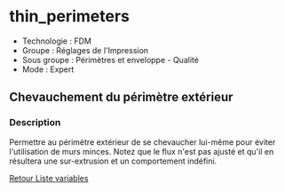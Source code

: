 # thin_perimeters

* Technologie : FDM
* Groupe : Réglages de l'Impression
* Sous groupe : Périmètres et enveloppe - Qualité
* Mode : Expert

## Chevauchement du périmètre extérieur

### Description

Permettre au périmètre extérieur de se chevaucher lui-même pour éviter l'utilisation de murs minces.
Notez que le flux n'est pas ajusté et qu'il en résultera une sur-extrusion et un comportement indéfini.

[Retour Liste variables](variable_list.md)